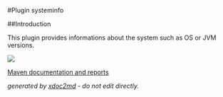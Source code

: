 
#Plugin systeminfo

##Introduction

This plugin provides informations about the system such as OS or JVM versions.

![](http://dev.lutece.paris.fr/plugins/plugin-systeminfo/images/systeminfo.png)


[Maven documentation and reports](http://dev.lutece.paris.fr/plugins/plugin-systeminfo/)



 *generated by [xdoc2md](https://github.com/lutece-platform/tools-maven-xdoc2md-plugin) - do not edit directly.*